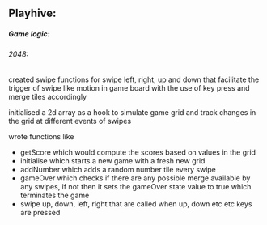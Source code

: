 ## Playhive:
##### Game logic: 
###### 2048:
created swipe functions for swipe left, right, up and down that facilitate the trigger of swipe like motion in game board with the use of key press and merge tiles accordingly

initialised a 2d array as a hook to simulate game grid and track changes in the grid at different events of swipes

wrote functions like 
- getScore which would compute the scores based on values in the grid
- initialise which starts a new game with a fresh new grid
- addNumber which adds a random number tile every swipe
- gameOver which checks if there are any possible merge available by any swipes, if not then it sets the gameOver state value to true which terminates the game
- swipe up, down, left, right that are called when up, down etc etc keys are pressed
